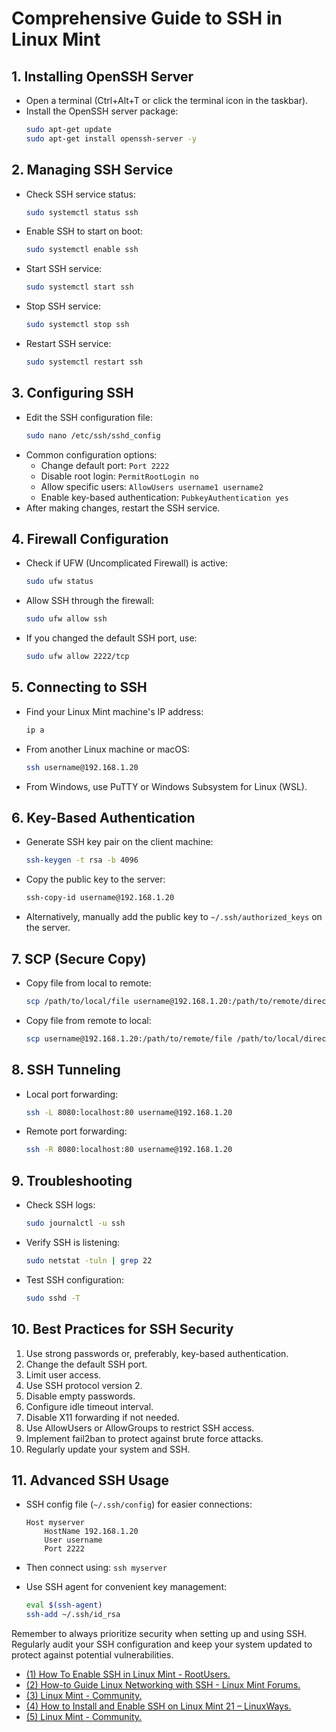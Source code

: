 # Comprehensive Guide to SSH in Linux Mint

## 1. Installing OpenSSH Server

- Open a terminal (Ctrl+Alt+T or click the terminal icon in the taskbar).
- Install the OpenSSH server package:
  ```bash
  sudo apt-get update
  sudo apt-get install openssh-server -y
  ```

## 2. Managing SSH Service

- Check SSH service status:
  ```bash
  sudo systemctl status ssh
  ```
- Enable SSH to start on boot:
  ```bash
  sudo systemctl enable ssh
  ```
- Start SSH service:
  ```bash
  sudo systemctl start ssh
  ```
- Stop SSH service:
  ```bash
  sudo systemctl stop ssh
  ```
- Restart SSH service:
  ```bash
  sudo systemctl restart ssh
  ```

## 3. Configuring SSH

- Edit the SSH configuration file:
  ```bash
  sudo nano /etc/ssh/sshd_config
  ```
- Common configuration options:
  - Change default port: `Port 2222`
  - Disable root login: `PermitRootLogin no`
  - Allow specific users: `AllowUsers username1 username2`
  - Enable key-based authentication: `PubkeyAuthentication yes`
- After making changes, restart the SSH service.

## 4. Firewall Configuration

- Check if UFW (Uncomplicated Firewall) is active:
  ```bash
  sudo ufw status
  ```
- Allow SSH through the firewall:
  ```bash
  sudo ufw allow ssh
  ```
- If you changed the default SSH port, use:
  ```bash
  sudo ufw allow 2222/tcp
  ```

## 5. Connecting to SSH

- Find your Linux Mint machine's IP address:
  ```bash
  ip a
  ```
- From another Linux machine or macOS:
  ```bash
  ssh username@192.168.1.20
  ```
- From Windows, use PuTTY or Windows Subsystem for Linux (WSL).

## 6. Key-Based Authentication

- Generate SSH key pair on the client machine:
  ```bash
  ssh-keygen -t rsa -b 4096
  ```
- Copy the public key to the server:
  ```bash
  ssh-copy-id username@192.168.1.20
  ```
- Alternatively, manually add the public key to `~/.ssh/authorized_keys` on the server.

## 7. SCP (Secure Copy)

- Copy file from local to remote:
  ```bash
  scp /path/to/local/file username@192.168.1.20:/path/to/remote/directory
  ```
- Copy file from remote to local:
  ```bash
  scp username@192.168.1.20:/path/to/remote/file /path/to/local/directory
  ```

## 8. SSH Tunneling

- Local port forwarding:
  ```bash
  ssh -L 8080:localhost:80 username@192.168.1.20
  ```
- Remote port forwarding:
  ```bash
  ssh -R 8080:localhost:80 username@192.168.1.20
  ```

## 9. Troubleshooting

- Check SSH logs:
  ```bash
  sudo journalctl -u ssh
  ```
- Verify SSH is listening:
  ```bash
  sudo netstat -tuln | grep 22
  ```
- Test SSH configuration:
  ```bash
  sudo sshd -T
  ```

## 10. Best Practices for SSH Security

1. Use strong passwords or, preferably, key-based authentication.
2. Change the default SSH port.
3. Limit user access.
4. Use SSH protocol version 2.
5. Disable empty passwords.
6. Configure idle timeout interval.
7. Disable X11 forwarding if not needed.
8. Use AllowUsers or AllowGroups to restrict SSH access.
9. Implement fail2ban to protect against brute force attacks.
10. Regularly update your system and SSH.

## 11. Advanced SSH Usage

- SSH config file (`~/.ssh/config`) for easier connections:
  ```
  Host myserver
      HostName 192.168.1.20
      User username
      Port 2222
  ```
- Then connect using: `ssh myserver`

- Use SSH agent for convenient key management:
  ```bash
  eval $(ssh-agent)
  ssh-add ~/.ssh/id_rsa
  ```

Remember to always prioritize security when setting up and using SSH. Regularly audit your SSH configuration and keep your system updated to protect against potential vulnerabilities.
- [(1) How To Enable SSH in Linux Mint - RootUsers.](https://www.rootusers.com/enable-ssh-linux-mint/.)
- [(2) How-to Guide Linux Networking with SSH - Linux Mint Forums.](https://forums.linuxmint.com/viewtopic.php?t=13695.)
- [(3) Linux Mint - Community.]( https://community.linuxmint.com/tutorial/view/83.)
- [(4) How to Install and Enable SSH on Linux Mint 21 – LinuxWays.](https://linuxways.net/mint/install-enable-ssh-linux-mint-21/.)
- [(5) Linux Mint - Community.](https://community.linuxmint.com/tutorial/view/244.)
